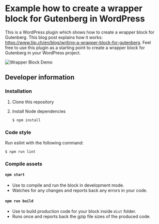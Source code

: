 # Example how to create a wrapper block for Gutenberg in WordPress

This is a WordPress plugin which shows how to create a wrapper block for Gutenberg.
This blog post explains how it works: https://www.liip.ch/en/blog/writing-a-wrapper-block-for-gutenberg.
Feel free to use this plugin as a starting point to create a wrapper block for Gutenberg in your WordPress project.

![Wrapper Block Demo](https://raw.githubusercontent.com/liip/wrapper-block-example-wp-plugin/master/assets/github/wrapper-block-demo.gif)

## Developer information

### Installation

1. Clone this repository

1. Install Node dependencies

    ```
    $ npm install
    ```

### Code style

Run eslint with the following command:

```
$ npm run lint
```

### Compile assets

#### `npm start`
- Use to compile and run the block in development mode.
- Watches for any changes and reports back any errors in your code.

#### `npm run build`
- Use to build production code for your block inside `dist` folder.
- Runs once and reports back the gzip file sizes of the produced code.
